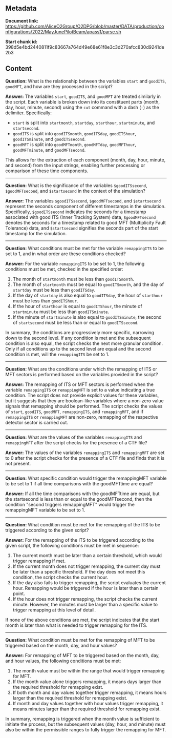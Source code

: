 ## Metadata

**Document link:** https://github.com/AliceO2Group/O2DPG/blob/master/DATA/production/configurations/2022/MayJunePilotBeam/apass1/parse.sh

**Start chunk id:** 398d5e4bd2440811f9c83667a764d49e68e61f8e3c3d270afcc830d9241de2b3

## Content

**Question:** What is the relationship between the variables `start` and `goodITS`, `goodMFT`, and how are they processed in the script?

**Answer:** The variables `start`, `goodITS`, and `goodMFT` are treated similarly in the script. Each variable is broken down into its constituent parts (month, day, hour, minute, second) using the `cut` command with a dash (`-`) as the delimiter. Specifically:

- `start` is split into `startmonth`, `startday`, `starthour`, `startminute`, and `startsecond`.
- `goodITS` is split into `goodITSmonth`, `goodITSday`, `goodITShour`, `goodITSminute`, and `goodITSsecond`.
- `goodMFT` is split into `goodMFTmonth`, `goodMFTday`, `goodMFThour`, `goodMFTminute`, and `goodMFTsecond`.

This allows for the extraction of each component (month, day, hour, minute, and second) from the input strings, enabling further processing or comparison of these time components.

---

**Question:** What is the significance of the variables `$goodITSsecond`, `$goodMFTsecond`, and `$startsecond` in the context of the simulation?

**Answer:** The variables `$goodITSsecond`, `$goodMFTsecond`, and `$startsecond` represent the seconds component of different timestamps in the simulation. Specifically, `$goodITSsecond` indicates the seconds for a timestamp associated with good ITS (Inner Tracking System) data, `$goodMFTsecond` denotes the seconds for a timestamp related to good MFT (Multiplicity Fault Tolerance) data, and `$startsecond` signifies the seconds part of the start timestamp for the simulation.

---

**Question:** What conditions must be met for the variable `remappingITS` to be set to 1, and in what order are these conditions checked?

**Answer:** For the variable `remappingITS` to be set to 1, the following conditions must be met, checked in the specified order:

1. The month of `startmonth` must be less than `goodITSmonth`.
2. The month of `startmonth` must be equal to `goodITSmonth`, and the day of `startday` must be less than `goodITSday`.
3. If the day of `startday` is also equal to `goodITSday`, the hour of `starthour` must be less than `goodITShour`.
4. If the hour of `starthour` is equal to `goodITShour`, the minute of `startminute` must be less than `goodITSminute`.
5. If the minute of `startminute` is also equal to `goodITSminute`, the second of `startsecond` must be less than or equal to `goodITSsecond`.

In summary, the conditions are progressively more specific, narrowing down to the second level. If any condition is met and the subsequent condition is also equal, the script checks the next more granular condition. Only if all conditions up to the second level are equal and the second condition is met, will the `remappingITS` be set to 1.

---

**Question:** What are the conditions under which the remapping of ITS or MFT sectors is performed based on the variables provided in the script?

**Answer:** The remapping of ITS or MFT sectors is performed when the variable `remappingITS` or `remappingMFT` is set to a value indicating a true condition. The script does not provide explicit values for these variables, but it suggests that they are boolean-like variables where a non-zero value signals that remapping should be performed. The script checks the values of `start`, `goodITS`, `goodMFT`, `remappingITS`, and `remappingMFT`, and if `remappingITS` or `remappingMFT` are non-zero, remapping of the respective detector sector is carried out.

---

**Question:** What are the values of the variables `remappingITS` and `remappingMFT` after the script checks for the presence of a CTF file?

**Answer:** The values of the variables `remappingITS` and `remappingMFT` are set to 0 after the script checks for the presence of a CTF file and finds that it is not present.

---

**Question:** What specific condition would trigger the remappingMFT variable to be set to 1 if all time comparisons with the goodMFTtime are equal?

**Answer:** If all the time comparisons with the goodMFTtime are equal, but the startsecond is less than or equal to the goodMFTsecond, then the condition "second triggers remappingMFT" would trigger the remappingMFT variable to be set to 1.

---

**Question:** What condition must be met for the remapping of the ITS to be triggered according to the given script?

**Answer:** For the remapping of the ITS to be triggered according to the given script, the following conditions must be met in sequence:

1. The current month must be later than a certain threshold, which would trigger remapping if met.
2. If the current month does not trigger remapping, the current day must be later than a specific threshold. If the day does not meet this condition, the script checks the current hour.
3. If the day also fails to trigger remapping, the script evaluates the current hour. Remapping would be triggered if the hour is later than a certain point.
4. If the hour does not trigger remapping, the script checks the current minute. However, the minutes must be larger than a specific value to trigger remapping at this level of detail.

If none of the above conditions are met, the script indicates that the start month is later than what is needed to trigger remapping for the ITS.

---

**Question:** What condition must be met for the remapping of MFT to be triggered based on the month, day, and hour values?

**Answer:** For remapping of MFT to be triggered based on the month, day, and hour values, the following conditions must be met:

1. The month value must be within the range that would trigger remapping for MFT.
2. If the month value alone triggers remapping, it means days larger than the required threshold for remapping exist.
3. If both month and day values together trigger remapping, it means hours larger than the required threshold for remapping exist.
4. If month and day values together with hour values trigger remapping, it means minutes larger than the required threshold for remapping exist.

In summary, remapping is triggered when the month value is sufficient to initiate the process, but the subsequent values (day, hour, and minute) must also be within the permissible ranges to fully trigger the remapping for MFT.